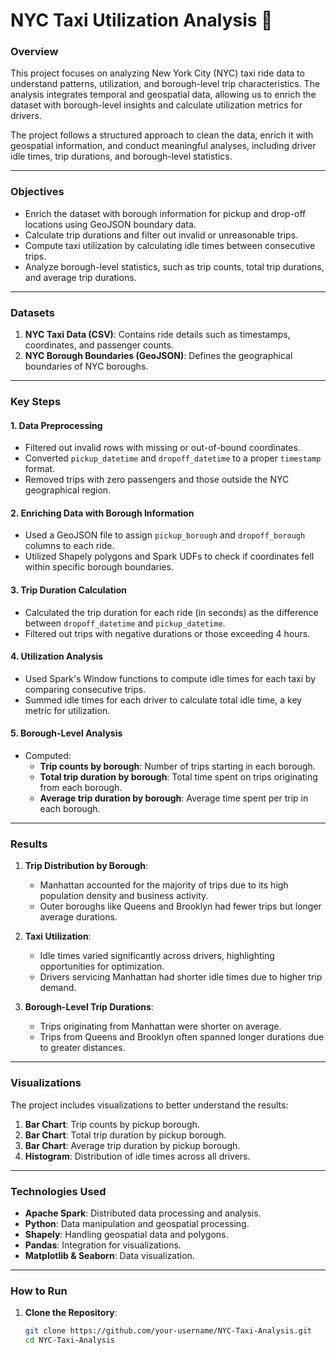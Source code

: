 # NYC Taxi Utilization Analysis 🚖

### **Overview**
This project focuses on analyzing New York City (NYC) taxi ride data to understand patterns, utilization, and borough-level trip characteristics. The analysis integrates temporal and geospatial data, allowing us to enrich the dataset with borough-level insights and calculate utilization metrics for drivers.

The project follows a structured approach to clean the data, enrich it with geospatial information, and conduct meaningful analyses, including driver idle times, trip durations, and borough-level statistics.

---

### **Objectives**
- Enrich the dataset with borough information for pickup and drop-off locations using GeoJSON boundary data.
- Calculate trip durations and filter out invalid or unreasonable trips.
- Compute taxi utilization by calculating idle times between consecutive trips.
- Analyze borough-level statistics, such as trip counts, total trip durations, and average trip durations.

---

### **Datasets**
1. **NYC Taxi Data (CSV)**: Contains ride details such as timestamps, coordinates, and passenger counts.
2. **NYC Borough Boundaries (GeoJSON)**: Defines the geographical boundaries of NYC boroughs.

---

### **Key Steps**

#### 1. **Data Preprocessing**
- Filtered out invalid rows with missing or out-of-bound coordinates.
- Converted `pickup_datetime` and `dropoff_datetime` to a proper `timestamp` format.
- Removed trips with zero passengers and those outside the NYC geographical region.

#### 2. **Enriching Data with Borough Information**
- Used a GeoJSON file to assign `pickup_borough` and `dropoff_borough` columns to each ride.
- Utilized Shapely polygons and Spark UDFs to check if coordinates fell within specific borough boundaries.

#### 3. **Trip Duration Calculation**
- Calculated the trip duration for each ride (in seconds) as the difference between `dropoff_datetime` and `pickup_datetime`.
- Filtered out trips with negative durations or those exceeding 4 hours.

#### 4. **Utilization Analysis**
- Used Spark's Window functions to compute idle times for each taxi by comparing consecutive trips.
- Summed idle times for each driver to calculate total idle time, a key metric for utilization.

#### 5. **Borough-Level Analysis**
- Computed:
  - **Trip counts by borough**: Number of trips starting in each borough.
  - **Total trip duration by borough**: Total time spent on trips originating from each borough.
  - **Average trip duration by borough**: Average time spent per trip in each borough.

---

### **Results**

1. **Trip Distribution by Borough**:
   - Manhattan accounted for the majority of trips due to its high population density and business activity.
   - Outer boroughs like Queens and Brooklyn had fewer trips but longer average durations.

2. **Taxi Utilization**:
   - Idle times varied significantly across drivers, highlighting opportunities for optimization.
   - Drivers servicing Manhattan had shorter idle times due to higher trip demand.

3. **Borough-Level Trip Durations**:
   - Trips originating from Manhattan were shorter on average.
   - Trips from Queens and Brooklyn often spanned longer durations due to greater distances.

---

### **Visualizations**
The project includes visualizations to better understand the results:
1. **Bar Chart**: Trip counts by pickup borough.
2. **Bar Chart**: Total trip duration by pickup borough.
3. **Bar Chart**: Average trip duration by pickup borough.
4. **Histogram**: Distribution of idle times across all drivers.

---

### **Technologies Used**
- **Apache Spark**: Distributed data processing and analysis.
- **Python**: Data manipulation and geospatial processing.
- **Shapely**: Handling geospatial data and polygons.
- **Pandas**: Integration for visualizations.
- **Matplotlib & Seaborn**: Data visualization.

---

### **How to Run**
1. **Clone the Repository**:
   ```bash
   git clone https://github.com/your-username/NYC-Taxi-Analysis.git
   cd NYC-Taxi-Analysis
